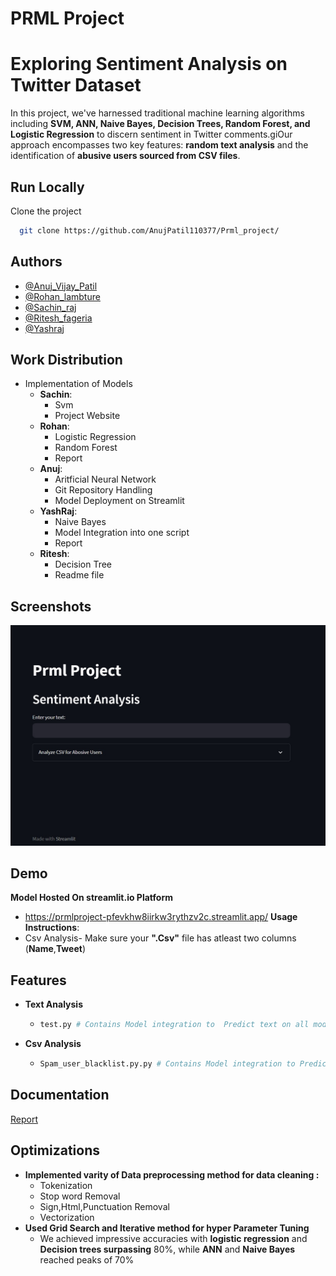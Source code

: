 
# PRML Project
# Exploring Sentiment Analysis on Twitter Dataset

In this project, we've harnessed traditional machine learning algorithms including **SVM, ANN, Naive Bayes, Decision Trees, Random Forest, and Logistic Regression** to discern sentiment in Twitter comments.giOur approach encompasses two key features: **random text analysis** and the identification of **abusive users sourced from CSV files**.

## Run Locally

Clone the project

```bash
  git clone https://github.com/AnujPatil110377/Prml_project/
```



## Authors

- [@Anuj_Vijay_Patil](https://github.com/AnujPatil110377)
- [@Rohan_lambture](https://github.com/RohanLambture)
- [@Sachin_raj](https://github.com/RohanLambture)
- [@Ritesh_fageria](https://github.com/riteshfageriya)
- [@Yashraj](https://github.com/yshrjnpm)


## Work Distribution

- Implementation of Models
   - **Sachin**: 
        - Svm
        - Project Website
    - **Rohan**:
        - Logistic Regression
        - Random Forest
        - Report
    - **Anuj**:
        - Aritficial Neural Network
        - Git Repository Handling
        - Model Deployment on Streamlit
    - **YashRaj**:
        - Naive Bayes 
        - Model Integration into one script
        - Report
    - **Ritesh**:
        - Decision Tree
        - Readme file




## Screenshots

![App Screenshot](https://raw.githubusercontent.com/AnujPatil110377/Prml_project/main/Home_page.jpg)



## Demo

**Model Hosted On streamlit.io Platform**
   - https://prmlproject-pfevkhw8iirkw3rythzv2c.streamlit.app/
**Usage Instructions**:
 - Csv Analysis-  Make sure your **".Csv"** file has atleast two columns (**Name**,**Tweet**)


## Features

- **Text Analysis**
   - ```bash
     test.py # Contains Model integration to  Predict text on all models at once
     ```
- **Csv Analysis**
   - ```bash
     Spam_user_blacklist.py.py # Contains Model integration to Predict Csv data Identify abusive user with negative count >3
     ```
 


## Documentation

[Report](https://drive.google.com/file/d/1EXXSsQGcHSJT7xtMNurE5kJ-iNIc7iQP/view?usp=sharing)


## Optimizations

- **Implemented varity of Data preprocessing method for data cleaning :**
    - Tokenization 
    - Stop word Removal
    - Sign,Html,Punctuation Removal
    - Vectorization
- **Used Grid Search and Iterative method for hyper Parameter Tuning**
    - We achieved impressive accuracies with **logistic regression** and **Decision trees surpassing** 80%, while **ANN** and **Naive Bayes** reached peaks of 70%

